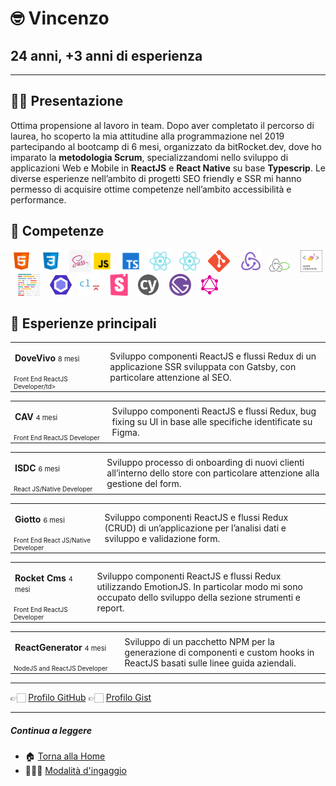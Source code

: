 # 🤓 Vincenzo

## 24 anni, +3 anni di esperienza

---

## 👋🏻 Presentazione

Ottima propensione al lavoro in team. Dopo aver completato il percorso di laurea, ho scoperto la mia attitudine alla programmazione nel 2019 partecipando al bootcamp di 6 mesi, organizzato da bitRocket.dev, dove ho imparato la **metodologia Scrum**, specializzandomi nello sviluppo di applicazioni Web e Mobile in **ReactJS** e **React Native** su base **Typescrip**. Le diverse esperienze nell’ambito di progetti SEO friendly e SSR mi hanno permesso di acquisire ottime competenze nell’ambito accessibilità e performance.

## 🚀 Competenze

<img  src="/assets/stack/html.svg" width=35px alt='Html' title='Html'>&nbsp;&nbsp;&nbsp;<img  src="/assets/stack/css.svg" width=35px alt='Css' title='Css'>&nbsp;&nbsp;&nbsp;<img src="/assets/stack/sass.png" width=35px alt="Sass" title="Sass"><img  src="/assets/stack/javascript.svg" width=35px alt='Javascript' title='Javascript'>&nbsp;&nbsp;&nbsp;<img  src="/assets/stack/typescript.svg" width=35px alt='Typescript' title='Typescript'>&nbsp;&nbsp;&nbsp;<img  src="/assets/stack/reactjs.svg" width=35px alt='Reactjs' title='Reactjs'>&nbsp;&nbsp;&nbsp;<img  src="/assets/stack/reactnative.svg" width=35px alt='Reactnative' title='Reactnative'>&nbsp;&nbsp;&nbsp;<img  src="/assets/stack/git.png" width=35px alt='Git' title='Git'>&nbsp;&nbsp;&nbsp; <img  src="/assets/stack/redux.svg" width=35px alt='Redux' title='Redux'>&nbsp;&nbsp;&nbsp;<img src="/assets/stack/redux-saga.svg" width=35px alt="Redux saga" title="Redux saga">&nbsp;&nbsp;&nbsp;&nbsp;<img  src="/assets/stack/styled-components.png" width=35px alt='Styled components' title='Styled-components'>&nbsp;&nbsp;&nbsp;<img  src="/assets/stack/prettier.svg" width=35px alt='Prettier' title='Prettier'>&nbsp;&nbsp;&nbsp; <img  src="/assets/stack/eslint.svg" width=35px alt='Eslint' title='Eslint'>&nbsp;&nbsp;&nbsp;<img  src="/assets/stack/commitlint.svg" width=35px alt='Commitlint' title='Commitlint'>&nbsp;&nbsp;&nbsp;<img  src="/assets/stack/storybook.svg" width=35px alt='Storybook' title='Storybook'>&nbsp;&nbsp;&nbsp;<img  src="/assets/stack/cypress.svg" width=35px alt='Cypress' title='Cypress'>&nbsp;&nbsp;&nbsp;&nbsp;<img  src="/assets/stack/gatsby.svg" width=35px alt='Gatsby' title='Gatsby'>&nbsp;&nbsp;&nbsp;<img  src="/assets/stack/graphql.svg" width=35px alt='Graphql' title='Graphql'>

## 👾 Esperienze principali

<table>
  <tr> <td style="
   column-width:280px"><p><span style="font-weight:bold">DoveVivo</span> <span style="font-size:11px">8 mesi</p></td><td rowspan="2"> Sviluppo componenti ReactJS e flussi Redux di un applicazione SSR sviluppata con Gatsby, con particolare attenzione al SEO.</td></tr>
  <tr><td style="font-size:10px">Front End ReactJS Developer/td></tr>
</table>

<table>
  <tr><td style="
   column-width:280px"><p><span style="font-weight:bold">CAV</span> <span style="font-size:11px">4 mesi</span></p></td><td rowspan="2"> Sviluppo componenti ReactJS e flussi Redux, bug fixing su UI in base alle specifiche identificate su Figma.</td></tr>
  <tr><td style="font-size:10px">Front End ReactJS Developer </td></tr>
</table>

<table>
  <tr><td style="
   column-width:280px"><p><span style="font-weight:bold">ISDC</span> <span style="font-size:11px">6 mesi</span></p></td><td rowspan="2"> Sviluppo processo di onboarding di nuovi clienti all’interno dello store con particolare attenzione alla gestione del form.</td></tr>
  <tr><td style="font-size:10px">React JS/Native Developer</td></tr>
</table>

<table>
  <tr><td style="
   column-width:280px"><p><span style="font-weight:bold">Giotto</span> <span style="font-size:11px">6 mesi</span></p></td><td rowspan="2"> Sviluppo componenti ReactJS e flussi Redux (CRUD) di un’applicazione per l’analisi dati e sviluppo e validazione form.</td></tr>
  <tr><td style="font-size:10px">Front End React JS/Native Developer</td></tr>
</table>

<table>
  <tr><td style="
   column-width:280px"><p><span style="font-weight:bold">Rocket Cms</span> <span style="font-size:11px">4 mesi</span></p></td><td rowspan="2"> Sviluppo componenti ReactJS e flussi Redux utilizzando EmotionJS. In particolar modo mi sono occupato dello sviluppo della sezione strumenti e report.</td></tr>
  <tr><td style="font-size:10px">Front End ReactJS Developer</td></tr>
</table>

<table>
  <tr><td style="
   column-width:280px"><p><span style="font-weight:bold">ReactGenerator</span> <span style="font-size:11px">4 mesi</span></p></td><td rowspan="2"> Sviluppo di un pacchetto NPM per la generazione di componenti e custom hooks in ReactJS basati sulle linee guida aziendali.</td></tr>
  <tr><td style="font-size:10px">NodeJS and ReactJS Developer</td></tr>
</table>

---

👉🏻 [Profilo GitHub](https://github.com/vincenzodesisto-bitrocketdev) 👉🏻 [Profilo Gist](https://gist.github.com/vincenzodesisto-bitrocketdev)

---

##### Continua a leggere

- 🏠 [Torna alla Home](https://github.com/bitRocket-dev)
- 👨🏻‍💻 [Modalità d'ingaggio](https://github.com/bitRocket-dev/.github/blob/main/pages/ABOUT.md)

